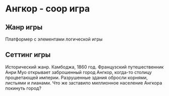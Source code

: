 # Ангкор - coop игра

## Жанр игры
Платформер с элементами логической игры

## Сеттинг игры
Исторический жанр. Камбоджа, 1860 год. Французский путешественник Анри Муо открывает заброшенный город Ангкор, когда-то столицу процветающей империи. Разрушенные здания обросли корнями, листьями и лианами. Что же заставило миллионное население Ангкора покинуть город? 
